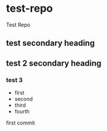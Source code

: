 # test-repo
Test Repo

## test secondary heading
## test 2 secondary heading
### test 3

* first
* second
* third
* fourth

first commit
